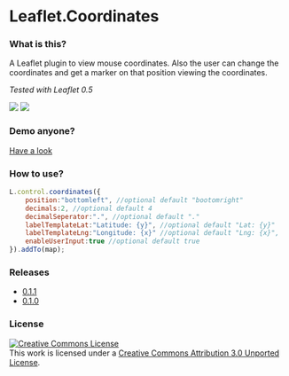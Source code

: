 Leaflet.Coordinates
===================

### What is this?
A Leaflet plugin to view mouse coordinates. Also the user can change the coordinates and get a marker on that position viewing the coordinates.

*Tested with Leaflet 0.5*

<img src="http://mrmufflon.github.io/Leaflet.Coordinates/images/screen_1.png"/>

<img src="http://mrmufflon.github.io/Leaflet.Coordinates/images/screen_2.png"/>

### Demo anyone?
[Have a look](http://mrmufflon.github.io/Leaflet.Coordinates/examples/demo.html)

### How to use?
```javascript
L.control.coordinates({
	position:"bottomleft", //optional default "bootomright"
	decimals:2, //optional default 4
	decimalSeperator:".", //optional default "."
	labelTemplateLat:"Latitude: {y}", //optional default "Lat: {y}"
	labelTemplateLng:"Longitude: {x}" //optional default "Lng: {x}",
	enableUserInput:true //optional default true
}).addTo(map);
```

### Releases
- [0.1.1](https://github.com/MrMufflon/Leaflet.Coordinates/tree/0.1.1)
- [0.1.0](https://github.com/MrMufflon/Leaflet.Coordinates/tree/0.1.0)

### License 
<a rel="license" href="http://creativecommons.org/licenses/by/3.0/deed.en_US"><img alt="Creative Commons License" style="border-width:0" src="http://i.creativecommons.org/l/by/3.0/88x31.png" /></a><br />This work is licensed under a <a rel="license" href="http://creativecommons.org/licenses/by/3.0/deed.en_US">Creative Commons Attribution 3.0 Unported License</a>.
